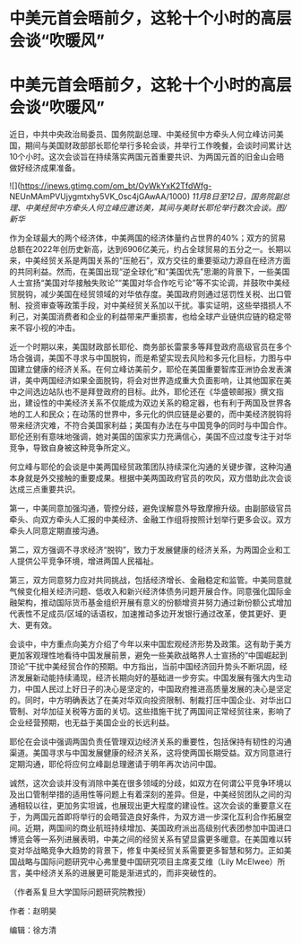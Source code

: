# 中美元首会晤前夕，这轮十个小时的高层会谈“吹暖风”

# 中美元首会晤前夕，这轮十个小时的高层会谈“吹暖风”

近日，中共中央政治局委员、国务院副总理、中美经贸中方牵头人何立峰访问美国，期间与美国财政部部长耶伦举行多轮会谈，并举行工作晚餐，会谈时间累计达10个小时。这次会谈旨在持续落实两国元首重要共识、为两国元首的旧金山会晤做好经济成果准备。

![](https://inews.gtimg.com/om_bt/OyWkYxK2TfdWfg-
NEUnMAmPVUjygmtxhy5VK_0sc4jGAwAA/1000)
_11月8日至12日，国务院副总理、中美经贸中方牵头人何立峰应邀访美，其间与美财长耶伦举行数次会谈。图/新华_

作为全球最大的两个经济体，中美两国的经济体量约占世界的40%；双方的贸易总额在2022年创历史新高，达到6906亿美元，约占全球贸易的五分之一。长期以来，中美经贸关系是两国关系的“压舱石”，双方交往的重要驱动力源自在经济方面的共同利益。然而，在美国出现“逆全球化”和“美国优先”思潮的背景下，一些美国人士宣扬“美国对华接触失败论”“美国对华合作吃亏论”等不实论调，并鼓吹中美经贸脱钩，减少美国在经贸领域的对华依存度。美国政府则通过惩罚性关税、出口管制、投资审查等政策手段，对中美经贸关系加以干扰。事实证明，这些举措损人不利己，对美国消费者和企业的利益带来严重损害，也给全球产业链供应链的稳定带来不容小视的冲击。

近一个时期以来，美国财政部长耶伦、商务部长雷蒙多等拜登政府高级官员在多个场合强调，美国不寻求与中国脱钩，而是希望实现去风险和多元化目标，力图与中国建立健康的经济关系。在何立峰访美前夕，耶伦在美国重要智库亚洲协会发表演讲，美中两国经济如果全面脱钩，将会对世界造成重大负面影响，让其他国家在美中之间选边站队也不是拜登政府的目标。此外，耶伦还在《华盛顿邮报》撰文指出，建设性的中美经济关系不仅能成为双边关系的稳定器，也有利于两国及世界各地的工人和民众；在动荡的世界中，多元化的供应链是必要的，而中美经济脱钩将带来经济灾难，不符合美国家利益；美国有办法在与中国竞争的同时与中国合作。耶伦还别有意味地强调，她对美国的国家实力充满信心，美国不应过度专注于对华竞争，导致自身被这种竞争所定义。

何立峰与耶伦的会谈是中美两国经贸政策团队持续深化沟通的关键步骤，这种沟通本身就是外交接触的重要成果。根据中美两国政府官员的吹风，双方借助此次会谈达成三点重要共识。

第一，中美同意加强沟通，管控分歧，避免误解意外导致摩擦升级。由副部级官员牵头、向双方牵头人汇报的中美经济、金融工作组将按照计划举行更多会议。双方牵头人同意定期直接沟通。

第二，双方强调不寻求经济“脱钩”，致力于发展健康的经济关系，为两国企业和工人提供公平竞争环境，增进两国人民福祉。

第三，双方同意努力应对共同挑战，包括经济增长、金融稳定和监管。中美同意就气候变化相关经济问题、低收入和新兴经济体债务问题开展合作。同意强化国际金融架构，推动国际货币基金组织开展有意义的份额增资并努力通过新份额公式增加代表性不足成员/区域的话语权，加速推动多边开发银行通过改革，使其更好、更大、更有效。

会谈中，中方重点向美方介绍了今年以来中国宏观经济形势及政策。这有助于美方更加客观理性地看待中国发展前景，避免一些美欧战略界人士宣扬的“中国崛起到顶论”干扰中美经贸合作的预期。中方指出，当前中国经济回升势头不断巩固，经济发展新动能持续涌现，经济长期向好的基础进一步夯实。中国发展有强大内生动力，中国人民过上好日子的决心是坚定的，中国政府推进高质量发展的决心是坚定的。同时，中方明确表达了在美对华双向投资限制、制裁打压中国企业、对华出口管制、对华加征关税等方面的关切。这些措施干扰了两国间正常经贸往来，影响了企业经营预期，也无益于美国企业的长远利益。

耶伦在会谈中强调两国负责任管理双边经济关系的重要性，包括保持有韧性的沟通渠道。美国寻求与中国发展健康的经济关系，这将使两国长期受益。双方同意进行定期沟通，耶伦将应何立峰副总理邀请于明年再次访问中国。

诚然，这次会谈并没有消除中美在很多领域的分歧，如双方在何谓公平竞争环境以及出口管制举措的适用性等问题上有着深刻的差异。但是，中美经贸团队之间的沟通相较以往，更加务实坦诚，也展现出更大程度的建设性。这次会谈的重要意义在于，为两国元首即将举行的会晤营造良好条件，为双方进一步深化互利合作拓展空间。近期，两国间的商业航班持续增加、美国政府派出高级别代表团参加中国进口博览会等一系列进展表明，中美之间的经贸关系有望显露更多暖意。在美国难以转变对华战略竞争大趋势的背景下，修复中美经贸关系需要更多智慧和努力。正如美国战略与国际问题研究中心弗里曼中国研究项目主席麦艾维（Lily
McElwee）所言，美中经济关系的进展更可能是渐进式的，而非突破性的。

（作者系复旦大学国际问题研究院教授）

作者：赵明昊

编辑：徐方清

